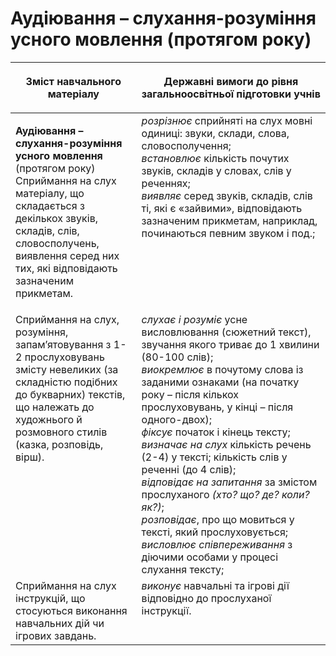 # Аудіювання – слухання-розуміння усного мовлення (протягом року)
<table>
<thead>
  <tr>
    <th width="40%" align="center"><p>Зміст навчального матеріалу</p></td>
    <th width="60%" align="center"><p>Державні вимоги до рівня загальноосвітньої підготовки учнів</p></td>
  </tr>
</thead>
<tbody>
  <tr>
    <td width="40%" style="vertical-align:top !important;">
    <p><b>Аудіювання – слухання-розуміння усного мовлення</b> (протягом року)<br>
Сприймання на слух матеріалу, що складається з декількох звуків, складів, слів, словосполучень, виявлення серед них тих, які відповідають зазначеним прикметам.</td>
    <td width="60%" style="vertical-align:top !important;">
<i>розрізнює</i> сприйняті на слух мовні одиниці: звуки, склади, слова, словосполучення;<br>
<i>встановлює</i> кількість почутих звуків, складів у словах, слів у реченнях; <br>
<i>виявляє</i> серед звуків, складів, слів ті, які є «зайвими», відповідають зазначеним прикметам, наприклад, починаються певним звуком і под.;<br></td>
  </tr>
  <tr>
    <td width="40%" style="vertical-align:top !important;">
 Сприймання на слух, розуміння, запам’ятовування з 1-2 прослуховувань змісту невеликих (за складністю подібних до букварних) текстів, що належать до художнього й розмовного стилів (казка, розповідь, вірш).</td>
    <td width="60%" style="vertical-align:top !important;">
<i>слухає і розуміє</i> усне висловлювання (сюжетний текст), звучання якого триває до 1 хвилини (80-100 слів);<br>
<i>виокремлює</i> в почутому слова із заданими ознаками (на початку року – після кількох прослуховувань, у кінці – після одного-двох);<br>
<i>фіксує</i> початок і кінець тексту;<br>
<i>визначає на слух</i> кількість речень (2-4) у тексті; кількість слів у реченні (до 4 слів);<br>
<i>відповідає на запитання</i> за змістом прослуханого <i>(хто? що? де? коли? як?)</i>;<br>
<i>розповідає</i>, про що мовиться у тексті, який прослуховується;<br>
<i>висловлює співпереживання</i> з діючими особами у процесі слухання тексту;<br></td>
  </tr>
  <tr>
    <td width="40%" style="vertical-align:top !important;">
    Сприймання на слух інструкцій, що стосуються виконання навчальних дій чи ігрових завдань.</td>
    <td width="60%" style="vertical-align:top !important;">
<i>виконує</i> навчальні та ігрові дії відповідно до прослуханої інструкції.<br></td>
  </tr>
</tbody>
</table>